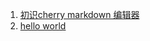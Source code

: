 1. [初识cherry markdown 编辑器](https://github.com/Tencent/cherry-markdown/wiki/%E5%88%9D%E8%AF%86cherry-markdown-%E7%BC%96%E8%BE%91%E5%99%A8)
2. [hello world](https://github.com/Tencent/cherry-markdown/wiki/hello-world)